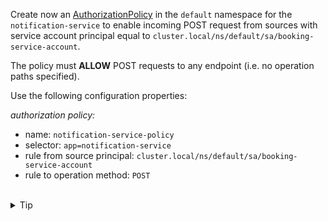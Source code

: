 Create now an [AuthorizationPolicy](https://istio.io/latest/docs/reference/config/security/authorization-policy/)
in the `default` namespace for the `notification-service` to enable incoming POST request 
from sources with service account principal equal to `cluster.local/ns/default/sa/booking-service-account`.

The policy must **ALLOW** POST requests to any endpoint (i.e. no operation paths specified).

Use the following configuration properties:

*authorization policy:*
* name: `notification-service-policy`
* selector: `app=notification-service`
* rule from source principal: `cluster.local/ns/default/sa/booking-service-account`
* rule to operation method: `POST`


<br>
<details><summary>Tip</summary>

```plain
apiVersion: security.istio.io/v1
kind: AuthorizationPolicy
metadata:
  name: // TODO
  namespace: // TODO
spec:
  selector:
    matchLabels:
      app: // TODO
  action: // TODO
  rules:
  - from:
    - source:
       principals: // TODO
    to:
    - operation:
       methods: // TODO
```{{copy}}
</details>


<br>
<details><summary>Solution</summary>

```plain
apiVersion: security.istio.io/v1
kind: AuthorizationPolicy
metadata:
  name: notification-service-policy
  namespace: default
spec:
  selector:
    matchLabels:
      app: notification-service
  action: ALLOW
  rules:
  - from:
    - source:
       principals: ["cluster.local/ns/default/sa/booking-service-account"]
    to:
    - operation:
       methods: ["POST"]
```{{copy}}